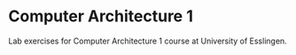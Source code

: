 # Computer Architecture 1

Lab exercises for Computer Architecture 1 course at University of Esslingen.
